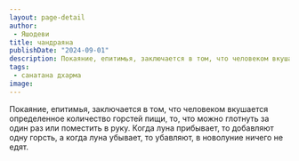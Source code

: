 ```yaml
---
layout: page-detail
author:
 - Яшодеви
title: чандраяна
publishDate: "2024-09-01"
description: Покаяние, епитимья, заключается в том, что человеком вкушается определенное количество горстей пищи, то, что можно глотнуть за один раз или поместить в руку. Когда луна прибывает, то добавляют одну горсть, а когда луна убывает, то убавляют, в новолуние ничего не едят.
tags:
 - санатана дхарма
image: 
---
```


Покаяние, епитимья, заключается в том, что человеком вкушается определенное количество горстей пищи, то, что можно глотнуть за один раз или поместить в руку. Когда луна прибывает, то добавляют одну горсть, а когда луна убывает, то убавляют, в новолуние ничего не едят.

